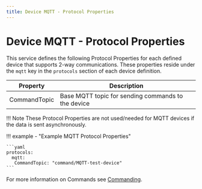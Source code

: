 ```yaml
---
title: Device MQTT - Protocol Properties
---
```


# Device MQTT - Protocol Properties

This service defines the following Protocol Properties for each defined device that supports 2-way communications.  These properties reside under the `mqtt` key in the `protocols` section of each device definition.

| Property     | Description                                        |
|--------------|----------------------------------------------------|
| CommandTopic | Base MQTT topic for sending commands to the device |

!!! Note
    These Protocol Properties are not used/needed for MQTT devices if the data is sent asynchronously.

!!! example - "Example MQTT Protocol Properties"

    ```yaml
    protocols:
      mqtt:
       CommandTopic: "command/MQTT-test-device"
    ```

For more information on Commands see [Commanding](details/MultiLevelTopics.md#commanding).
